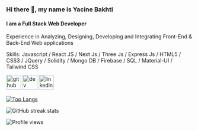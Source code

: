 ### Hi there 👋, my name is Yacine Bakhti
#### I am a Full Stack Web Developer
Experience in Analyzing, Designing, Developing and Integrating Front-End & Back-End Web applications

Skills: Javascript / React JS / Next Js / Three Js / Express Js / HTML5 / CSS3 / JQuery / Solidity / Mongo DB / Firebase / SQL / Material-UI / Tailwind CSS



[<img src='https://cdn.jsdelivr.net/npm/simple-icons@3.0.1/icons/github.svg' alt='github' height='40'>](https://github.com/yacinebkt)  [<img src='https://cdn.jsdelivr.net/npm/simple-icons@3.0.1/icons/dev-dot-to.svg' alt='dev' height='40'>](https://dev.to/yacinebkt)  [<img src='https://cdn.jsdelivr.net/npm/simple-icons@3.0.1/icons/linkedin.svg' alt='linkedin' height='40'>](https://www.linkedin.com/in/https://www.linkedin.com/in/yacine-bakhti-673658142//)  

[![Top Langs](https://github-readme-stats.vercel.app/api/top-langs/?username=yacinebkt)](https://github.com/anuraghazra/github-readme-stats)

![GitHub streak stats](https://github-readme-streak-stats.herokuapp.com/?user=yacinebkt)  

![Profile views](https://gpvc.arturio.dev/yacinebkt)  

<!-- ### Hi there 👋
👨‍💻 I'm Yacine Bakhti, a Full Stack Web Developer, Experience in Analyzing, Designing, Developing and
Integrating Front-End & Back-End Web applications

[![Anurag's github stats](https://github-readme-stats.vercel.app/api?username=yacinebkt)](https://github.com/anuraghazra/github-readme-stats)


 -->


<!--
**yacinebkt/yacinebkt** is a ✨ _special_ ✨ repository because its `README.md` (this file) appears on your GitHub profile.

Here are some ideas to get you started:

- 🔭 I’m currently working on ...
- 🌱 I’m currently learning ...
- 👯 I’m looking to collaborate on ...
- 🤔 I’m looking for help with ...
- 💬 Ask me about ...
- 📫 How to reach me: ...
- 😄 Pronouns: ...
- ⚡ Fun fact: ...
-->
